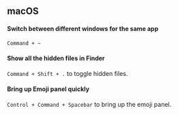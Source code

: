 ## macOS

#### Switch between different windows for the same app

`Command + ~`

#### Show all the hidden files in Finder

`Command + Shift + .` to toggle hidden files.

#### Bring up Emoji panel quickly

`Control + Command + Spacebar` to bring up the emoji panel.
